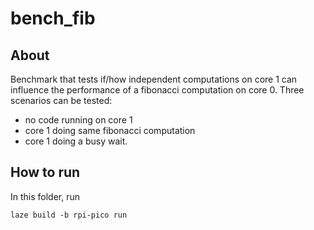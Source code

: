 # bench_fib

## About

Benchmark that tests if/how independent computations on core 1 can influence the performance of a fibonacci computation on core 0.
Three scenarios can be tested:
- no code running on core 1
- core 1 doing same fibonacci computation
- core 1 doing a busy wait.

## How to run

In this folder, run

    laze build -b rpi-pico run
